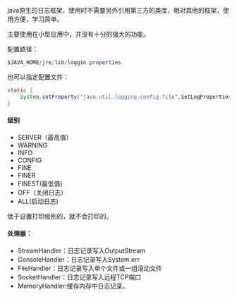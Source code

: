 java原生的日志框架，使用时不需要另外引用第三方的类库，相对其他的框架，使用方便，学习简单。  

主要使用在小型应用中，并没有十分的强大的功能。

配置路径：
```java
$JAVA_HOME/jre/lib/loggin.properties
```

也可以指定配置文件：
```java
static {
    System.setProperty("java.util.logging.config.file",SetLogProperties.class.getClassLoader().getResource("logging.properties").getPath());
}
```

#### 级别
* SERVER（最高值）
* WARNING
* INFO
* CONFIG
* FINE
* FINER
* FINEST(最低值)
* OFF（关闭日志）
* ALL(启动日志)

低于设置打印级别的，就不会打印的。

#### 处理器：
* StreamHandler：日志记录写入OutputStream
* ConsoleHandler：日志记录写入System.err
* FileHandler：日志记录写入单个文件或一组滚动文件
* SocketHandler：日志记录写入远程TCP端口
* MemoryHandler:缓存内存中日志记录。

